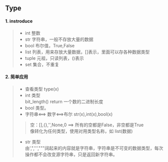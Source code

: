 ## Type
#### 1. instroduce
> * int 整数
> * str 字符串，一般不存放大量的数据
> * bool 布尔值，True,False
> * list 列表，用来存放大量数据，[]表示，里面可以存各种数据类型
> * tuple 元祖，只读列表，()表示
> * set 集合，不重复

#### 2. 简单应用
> * 查看类型 type(x)
> * int 类型  
> bit_length() return 一个数的二进制长度
> * bool 类型。
> * 字符串<==> 数字<==>布尔
> str(x),int(x),bool(x)  
>> 空：[],{},'',None,0 ==> 所有的空都是False，非空都是True  
>> 像转化为任何类型，使用对用类型名称，如 list(数据)
> * str 类型  
> 由',",''',"""阔起来的内容就是字符串，字符串是不可变的数据类型，每次操作都不会改变源字符串，只是返回新字符串。
> 
 

